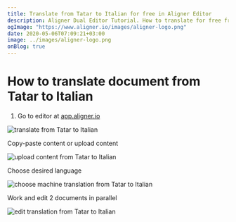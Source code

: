 ```yaml
---
title: Translate from Tatar to Italian for free in Aligner Editor
description: Aligner Dual Editor Tutorial. How to translate for free from Tatar to Italian. Aligner is multilingual document management platform. 
ogImage: "https://www.aligner.io/images/aligner-logo.png"
date: 2020-05-06T07:09:21+03:00
image: ../images/aligner-logo.png
onBlog: true
---
```


# How to translate document from Tatar to Italian

1. Go to editor at [app.aligner.io](https://app.aligner.io "Aligner App web page")

![translate from Tatar to Italian](../aligner-blank-editor.png "translate from Tatar to Italian")

Copy-paste content or upload content

![upload content from Tatar to Italian](../aligner-uploaded-document.png "upload content from Tatar to Italian")

Choose desired language

![choose machine translation from Tatar to Italian](../aligner-language-dropdown.png "choose machine translation from Tatar to Italian")

Work and edit 2 documents in parallel

![edit translation from Tatar to Italian](../aligner-double-sitded-editor.png "edit translation from Tatar to Italian")

